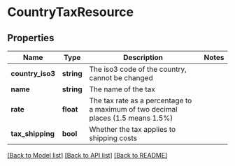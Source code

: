 # CountryTaxResource

## Properties
Name | Type | Description | Notes
------------ | ------------- | ------------- | -------------
**country_iso3** | **string** | The iso3 code of the country, cannot be changed | 
**name** | **string** | The name of the tax | 
**rate** | **float** | The tax rate as a percentage to a maximum of two decimal places (1.5 means 1.5%) | 
**tax_shipping** | **bool** | Whether the tax applies to shipping costs | 

[[Back to Model list]](../README.md#documentation-for-models) [[Back to API list]](../README.md#documentation-for-api-endpoints) [[Back to README]](../README.md)


